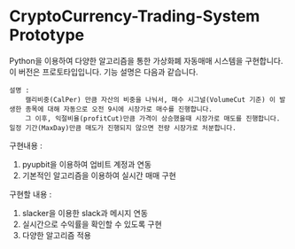# CryptoCurrency-Trading-System Prototype

Python을 이용하여 다양한 알고리즘을 통한 가상화폐 자동매매 시스템을 구현합니다.
이 버전은 프로토타입입니다. 기능 설명은 다음과 같습니다.
        
    설명 :
        캘리비중(CalPer) 만큼 자산의 비중을 나눠서, 매수 시그널(VolumeCut 기준) 이 발생한 종목에 대해 자동으로 오전 9시에 시장가로 매수를 진행합니다.
        그 이후, 익절비율(profitCut)만큼 가격이 상승했을때 시장가로 매도를 진행합니다. 일정 기간(MaxDay)만큼 매도가 진행되지 않으면 전량 시장가로 처분합니다.

구현내용 :

  1. pyupbit을 이용하여 업비트 계정과 연동
  2. 기본적인 알고리즘을 이용하여 실시간 매매 구현

구현할 내용 :

  1. slacker을 이용한 slack과 메시지 연동
  2. 실시간으로 수익률을 확인할 수 있도록 구현
  3. 다양한 알고리즘 적용

